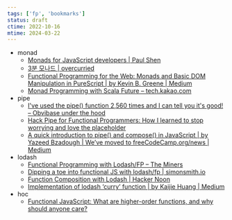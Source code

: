 ```yaml
---
tags: ['fp', 'bookmarks']
status: draft
ctime: 2022-10-16
mtime: 2024-03-22
---
```


- monad
  - [Monads for JavaScript developers | Paul Shen](https://bypaulshen.com/posts/monads-for-javascript-developers)
  - [3분 모나드 | overcurried](https://overcurried.com/3%EB%B6%84%20%EB%AA%A8%EB%82%98%EB%93%9C/)
  - [Functional Programming for the Web: Monads and Basic DOM Manipulation in PureScript | by Kevin B. Greene | Medium](https://medium.com/@KevinBGreene/functional-programming-for-the-web-monads-and-basic-dom-manipulation-in-purescript-fa662fe57a4c)
  - [Monad Programming with Scala Future – tech.kakao.com](https://tech.kakao.com/2016/03/03/monad-programming-with-scala-future/)
- pipe
  - [I've used the pipe() function 2,560 times and I can tell you it's good! – Obvibase under the hood](https://www.obvibase.com/dev-blog/i-ve-used-the-pipe-function-2-560-times-and-i-can-tell-you-it-s-good)
  - [Hack Pipe for Functional Programmers: How I learned to stop worrying and love the placeholder](https://jamesdigioia.com/hack-pipe-for-functional-programmers-how-i-learned-to-stop-worrying-and-love-the-placeholder/)
  - [A quick introduction to pipe() and compose() in JavaScript | by Yazeed Bzadough | We’ve moved to freeCodeCamp.org/news | Medium](https://medium.com/free-code-camp/pipe-and-compose-in-javascript-5b04004ac937)
- lodash
  - [Functional Programming with Lodash/FP – The Miners](https://blog.codeminer42.com/functional-programming-with-lodash-fp-8fe0619b3024)
  - [Dipping a toe into functional JS with lodash/fp | simonsmith.io](https://simonsmith.io/dipping-a-toe-into-functional-js-with-lodash-fp)
  - [Function Composition with Lodash | Hacker Noon](https://hackernoon.com/function-composition-with-lodash-d30eb50153d1)
  - [Implementation of lodash ‘curry’ function | by Kaijie Huang | Medium](https://medium.com/@kj_huang/implementation-of-lodash-curry-function-8b1024d71e3b)
- hoc
  - [Functional JavaScript: What are higher-order functions, and why should anyone care?](https://jrsinclair.com/articles/2019/what-is-a-higher-order-function-and-why-should-anyone-care/)